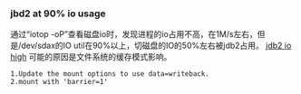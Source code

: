 ### jbd2 at 90% io usage

通过“iotop -oP”查看磁盘io时，发现进程的io占用不高，在1M/s左右，但是/dev/sdax的IO util在90%以上，切磁盘的IO的50%左右被jdb2占用。
[jdb2 io high] 可能的原因是文件系统的缓存模式影响。

```
1.Update the mount options to use data=writeback. 
2.mount with 'barrier=1'
```



  [jdb2 io high]:https://serverfault.com/questions/363355/io-wait-causing-so-much-slowdown-ext4-jdb2-at-99-io-during-mysql-commit
